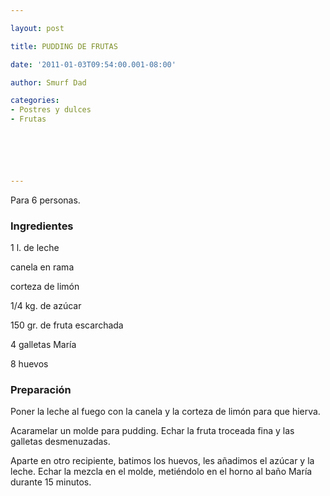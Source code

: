 ```yaml
---

layout: post

title: PUDDING DE FRUTAS

date: '2011-01-03T09:54:00.001-08:00'

author: Smurf Dad

categories:
- Postres y dulces
- Frutas






---
```


Para 6 personas.

<h3>Ingredientes</h3>

1 l. de leche

canela en rama

corteza de limón

1/4 kg. de azúcar

150 gr. de fruta escarchada

4 galletas María

8 huevos

<h3>Preparación</h3>

Poner la leche al fuego con la canela y la corteza de limón para que hierva.

Acaramelar un molde para pudding. Echar la fruta troceada fina y las galletas desmenuzadas.

Aparte en otro recipiente, batimos los huevos, les añadimos el azúcar y la leche. Echar la mezcla en el molde, metiéndolo en el horno al baño María durante 15 minutos.